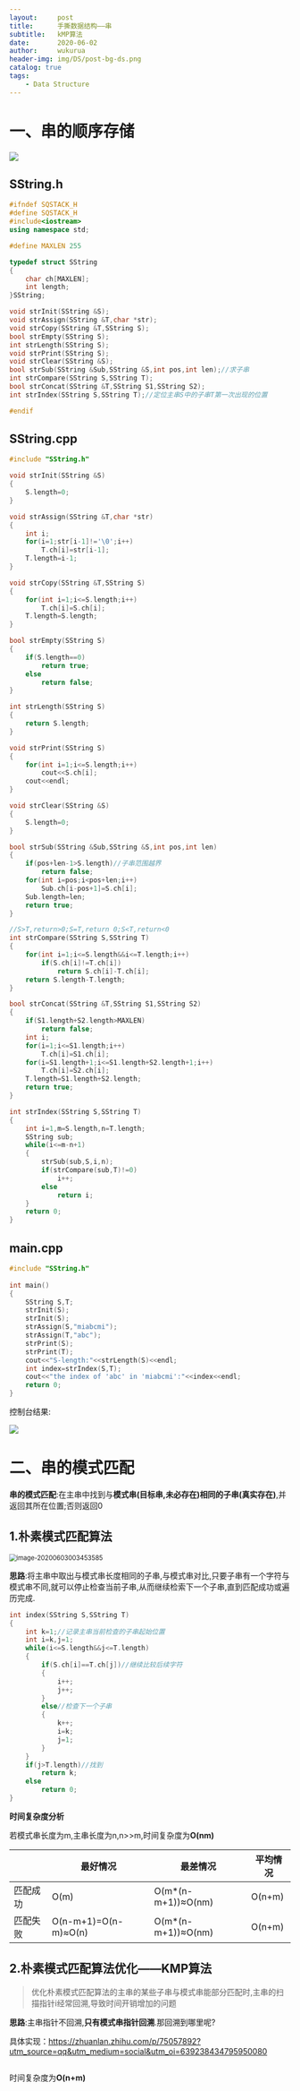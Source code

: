 ```yaml
---
layout:     post
title:      手撕数据结构——串
subtitle:   kMP算法
date:       2020-06-02
author:     wukurua
header-img: img/DS/post-bg-ds.png
catalog: true
tags:
    - Data Structure
---
```


# 一、串的顺序存储

![](https://cdn.jsdelivr.net/gh/wukurua/cloudimg@master/img/20200602213955.png)

## SString.h

```c++
#ifndef SQSTACK_H
#define SQSTACK_H
#include<iostream>
using namespace std;

#define MAXLEN 255

typedef struct SString
{
	char ch[MAXLEN];
	int length;
}SString;

void strInit(SString &S);
void strAssign(SString &T,char *str);
void strCopy(SString &T,SString S);
bool strEmpty(SString S);
int strLength(SString S);
void strPrint(SString S);
void strClear(SString &S);
bool strSub(SString &Sub,SString &S,int pos,int len);//求子串
int strCompare(SString S,SString T);
bool strConcat(SString &T,SString S1,SString S2);
int strIndex(SString S,SString T);//定位主串S中的子串T第一次出现的位置

#endif
```

## SString.cpp

```c++
#include "SString.h"

void strInit(SString &S)
{
	S.length=0;
}

void strAssign(SString &T,char *str)
{
	int i;
	for(i=1;str[i-1]!='\0';i++)
		T.ch[i]=str[i-1];
	T.length=i-1;
}

void strCopy(SString &T,SString S)
{
	for(int i=1;i<=S.length;i++)
		T.ch[i]=S.ch[i];
	T.length=S.length;
}

bool strEmpty(SString S)
{
	if(S.length==0)
		return true;
	else
		return false;
}

int strLength(SString S)
{
	return S.length;
}

void strPrint(SString S)
{
	for(int i=1;i<=S.length;i++)
		cout<<S.ch[i];
	cout<<endl;
}

void strClear(SString &S)
{
	S.length=0;
}

bool strSub(SString &Sub,SString &S,int pos,int len)
{
	if(pos+len-1>S.length)//子串范围越界
		return false;
	for(int i=pos;i<pos+len;i++)
		Sub.ch[i-pos+1]=S.ch[i];
	Sub.length=len;
	return true;
}

//S>T,return>0;S=T,return 0;S<T,return<0
int strCompare(SString S,SString T)
{
	for(int i=1;i<=S.length&&i<=T.length;i++)
		if(S.ch[i]!=T.ch[i])
			return S.ch[i]-T.ch[i];
	return S.length-T.length;
}

bool strConcat(SString &T,SString S1,SString S2)
{
	if(S1.length+S2.length>MAXLEN)
		return false;
	int i;
	for(i=1;i<=S1.length;i++)
		T.ch[i]=S1.ch[i];
	for(i=S1.length+1;i<=S1.length+S2.length+1;i++)
		T.ch[i]=S2.ch[i];
	T.length=S1.length+S2.length;
	return true;
}

int strIndex(SString S,SString T)
{
	int i=1,m=S.length,n=T.length;
	SString sub;
	while(i<=m-n+1)
	{
		strSub(sub,S,i,n);
		if(strCompare(sub,T)!=0)
			i++;
		else
			return i;
	}
	return 0;
}
```

## main.cpp

```c++
#include "SString.h"
 
int main()
{
	SString S,T;
	strInit(S);
	strInit(S);
	strAssign(S,"miabcmi");
	strAssign(T,"abc");
	strPrint(S);
	strPrint(T);
	cout<<"S-length:"<<strLength(S)<<endl;
	int index=strIndex(S,T);
	cout<<"the index of 'abc' in 'miabcmi':"<<index<<endl;
	return 0;
}
```

控制台结果:

![](https://cdn.jsdelivr.net/gh/wukurua/cloudimg@master/img/20200603001858.png)

# 二、串的模式匹配

**串的模式匹配**:在主串中找到与**模式串(目标串,未必存在)**相同的**子串(真实存在)**,并返回其所在位置;否则返回0

## 1.朴素模式匹配算法

<img src="C:\Users\asus\AppData\Roaming\Typora\typora-user-images\image-20200603003453585.png" alt="image-20200603003453585" style="zoom:80%;" />

**思路**:将主串中取出与模式串长度相同的子串,与模式串对比,只要子串有一个字符与模式串不同,就可以停止检查当前子串,从而继续检索下一个子串,直到匹配成功或遍历完成.

```c++
int index(SString S,SString T)
{
	int k=1;//记录主串当前检查的子串起始位置
	int i=k,j=1;
	while(i<=S.length&&j<=T.length)
	{
		if(S.ch[i]==T.ch[j])//继续比较后续字符
		{
			i++;
			j++;
		}
		else//检查下一个子串
		{
			k++;
			i=k;
			j=1;
		}
	}
	if(j>T.length)//找到
		return k;
	else
		return 0;
}
```

**时间复杂度分析**

若模式串长度为m,主串长度为n,n>>m,时间复杂度为**O(nm)**

|          | 最好情况             | 最差情况           | 平均情况 |
| -------- | -------------------- | ------------------ | -------- |
| 匹配成功 | O(m)                 | O(m*(n-m+1))≈O(nm) | O(n+m)   |
| 匹配失败 | O(n-m+1)=O(n-m)≈O(n) | O(m*(n-m+1))≈O(nm) | O(n+m)   |

## 2.朴素模式匹配算法优化——KMP算法

> 优化朴素模式匹配算法的主串的某些子串与模式串能部分匹配时,主串的扫描指针i经常回溯,导致时间开销增加的问题

**思路**:主串指针不回溯,**只有模式串指针回溯**.那回溯到哪里呢?

具体实现：https://zhuanlan.zhihu.com/p/75057892?utm_source=qq&utm_medium=social&utm_oi=639238434795950080

```c++

```

时间复杂度为**O(n+m)**